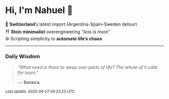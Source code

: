 # Hi, I'm Nahuel :tiger:

📍 **Switzerland**’s latest import (Argentina-Spain-Sweden detour)  
⛩️ **Stoic minimalist** overengineering *“less is more”*  
⚙️ Scripting simplicity to **automate life’s chaos**

---

### Daily Wisdom
> _"What need is there to weep over parts of life? The whole of it calls for tears."_  
>
> — **Seneca**

<sub>*Last update: 2025-04-27 09:23:22 UTC*</sub>

